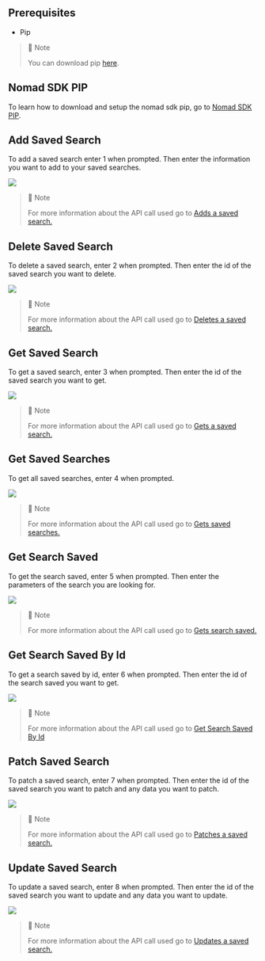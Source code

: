 ## Prerequisites

- Pip

> 📘 Note
> 
> You can download pip [here](https://pip.pypa.io/en/stable/installation/).

## Nomad SDK PIP

To learn how to download and setup the nomad sdk pip, go to [Nomad SDK PIP](https://github.com/Nomad-Media/nomad-sdk/tree/main/nomad-sdk-pip).

## Add Saved Search

To add a saved search enter 1 when prompted. Then enter the information you want to add to your saved searches.

![](images/add-saved-search.png)

> 📘 Note
> 
> For more information about the API call used go to [Adds a saved search.](ref:addsavedsearch)

## Delete Saved Search

To delete a saved search, enter 2 when prompted. Then enter the id of the saved search you want to delete.

![](images/delete-saved-search.png)

> 📘 Note
> 
> For more information about the API call used go to [Deletes a saved search.](ref:deletesavedsearch)

## Get Saved Search

To get a saved search, enter 3 when prompted. Then enter the id of the saved search you want to get.

![](images/get-saved-search.png)

> 📘 Note
> 
> For more information about the API call used go to [Gets a saved search.](ref:getsavedsearch)

## Get Saved Searches

To get all saved searches, enter 4 when prompted.

![](images/get-saved-searches.png)

> 📘 Note
> 
> For more information about the API call used go to [Gets saved searches.](ref:getsavedsearches)

## Get Search Saved

To get the search saved, enter 5 when prompted. Then enter the parameters of the search you are looking for.

![](images/get-search-saved.png)

> 📘 Note
> 
> For more information about the API call used go to [Gets search saved.](ref:getsearchsaved)

## Get Search Saved By Id

To get a search saved by id, enter 6 when prompted. Then enter the id of the search saved you want to get.

![](images/get-search-saved-by-id.png)

> 📘 Note
> 
> For more information about the API call used go to [Get Search Saved By Id](doc:get-search-saved-by-id)

## Patch Saved Search

To patch a saved search, enter 7 when prompted. Then enter the id of the saved search you want to patch and any data you want to patch.

![](images/patch-saved-search.png)

> 📘 Note
> 
> For more information about the API call used go to [Patches a saved search.](ref:patchsavedsearch)

## Update Saved Search

To update a saved search, enter 8 when prompted. Then enter the id of the saved search you want to update and any data you want to update.

![](images/update-saved-search.png)

> 📘 Note
> 
> For more information about the API call used go to [Updates a saved search.](ref:updatesavedsearch)
